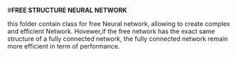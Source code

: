 #**FREE STRUCTURE NEURAL NETWORK**

this folder contain class for free Neural network, allowing to create complex and efficient Network. Hovewer,if the free network has the exact same structure of a fully connected network, the fully connected network remain more efficient in term of performance.